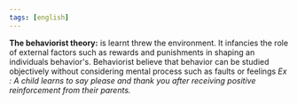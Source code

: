 ```yaml
---
tags: [english]
---
```


**The behaviorist theory:** is learnt threw the environment. It infancies the role of external factors such as rewards and punishments in shaping an individuals behavior's. Behaviorist believe that behavior can be studied objectively without considering mental process such as faults or feelings
*Ex : A child learns to say please and thank you after receiving positive reinforcement from their parents.*